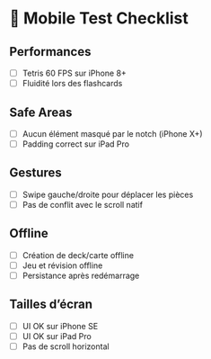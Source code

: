 # 📱 Mobile Test Checklist

## Performances
- [ ] Tetris 60 FPS sur iPhone 8+
- [ ] Fluidité lors des flashcards

## Safe Areas
- [ ] Aucun élément masqué par le notch (iPhone X+)
- [ ] Padding correct sur iPad Pro

## Gestures
- [ ] Swipe gauche/droite pour déplacer les pièces
- [ ] Pas de conflit avec le scroll natif

## Offline
- [ ] Création de deck/carte offline
- [ ] Jeu et révision offline
- [ ] Persistance après redémarrage

## Tailles d’écran
- [ ] UI OK sur iPhone SE
- [ ] UI OK sur iPad Pro
- [ ] Pas de scroll horizontal 